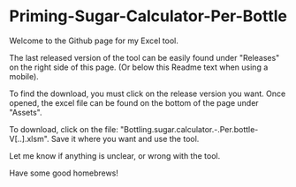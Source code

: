 # Priming-Sugar-Calculator-Per-Bottle

Welcome to the Github page for my Excel tool.

The last released version of the tool can be easily found under "Releases" on the right side of this page. (Or below this Readme text when using a mobile).

To find the download, you must click on the release version you want. Once opened, the excel file can be found on the bottom of the page under "Assets".

To download, click on the file: "Bottling.sugar.calculator.-.Per.bottle-V[..].xlsm". Save it where you want and use the tool.

Let me know if anything is unclear, or wrong with the tool.

Have some good homebrews!
